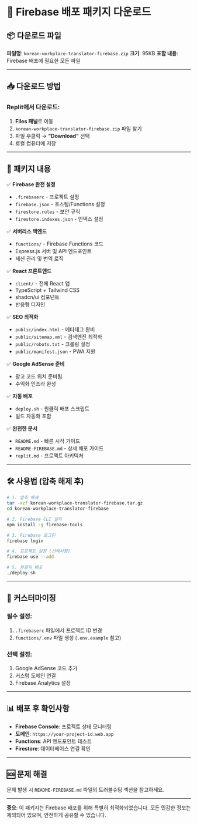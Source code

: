 # 🚀 Firebase 배포 패키지 다운로드

## 📦 다운로드 파일

**파일명**: `korean-workplace-translator-firebase.zip`
**크기**: 95KB
**포함 내용**: Firebase 배포에 필요한 모든 파일

---

## 📥 다운로드 방법

### Replit에서 다운로드:
1. **Files 패널**로 이동
2. `korean-workplace-translator-firebase.zip` 파일 찾기
3. 파일 우클릭 → **"Download"** 선택
4. 로컬 컴퓨터에 저장

---

## 📂 패키지 내용

✅ **Firebase 완전 설정**
- `.firebaserc` - 프로젝트 설정
- `firebase.json` - 호스팅/Functions 설정
- `firestore.rules` - 보안 규칙
- `firestore.indexes.json` - 인덱스 설정

✅ **서버리스 백엔드**
- `functions/` - Firebase Functions 코드
- Express.js 서버 및 API 엔드포인트
- 세션 관리 및 번역 로직

✅ **React 프론트엔드**
- `client/` - 전체 React 앱
- TypeScript + Tailwind CSS
- shadcn/ui 컴포넌트
- 반응형 디자인

✅ **SEO 최적화**
- `public/index.html` - 메타태그 완비
- `public/sitemap.xml` - 검색엔진 최적화
- `public/robots.txt` - 크롤링 설정
- `public/manifest.json` - PWA 지원

✅ **Google AdSense 준비**
- 광고 코드 위치 준비됨
- 수익화 인프라 완성

✅ **자동 배포**
- `deploy.sh` - 원클릭 배포 스크립트
- 빌드 자동화 포함

✅ **완전한 문서**
- `README.md` - 빠른 시작 가이드
- `README-FIREBASE.md` - 상세 배포 가이드
- `replit.md` - 프로젝트 아키텍처

---

## 🛠️ 사용법 (압축 해제 후)

```bash
# 1. 압축 해제
tar -xzf korean-workplace-translator-firebase.tar.gz
cd korean-workplace-translator-firebase

# 2. Firebase CLI 설치
npm install -g firebase-tools

# 3. Firebase 로그인
firebase login

# 4. 프로젝트 설정 (선택사항)
firebase use --add

# 5. 원클릭 배포
./deploy.sh
```

---

## 🔧 커스터마이징

### 필수 설정:
1. `.firebaserc` 파일에서 프로젝트 ID 변경
2. `functions/.env` 파일 생성 (`.env.example` 참고)

### 선택 설정:
1. Google AdSense 코드 추가
2. 커스텀 도메인 연결
3. Firebase Analytics 설정

---

## 📊 배포 후 확인사항

- **Firebase Console**: 프로젝트 상태 모니터링
- **도메인**: `https://your-project-id.web.app`
- **Functions**: API 엔드포인트 테스트
- **Firestore**: 데이터베이스 연결 확인

---

## 🆘 문제 해결

문제 발생 시 `README-FIREBASE.md` 파일의 트러블슈팅 섹션을 참고하세요.

---

**중요**: 이 패키지는 Firebase 배포를 위해 특별히 최적화되었습니다. 모든 민감한 정보는 제외되어 있으며, 안전하게 공유할 수 있습니다.